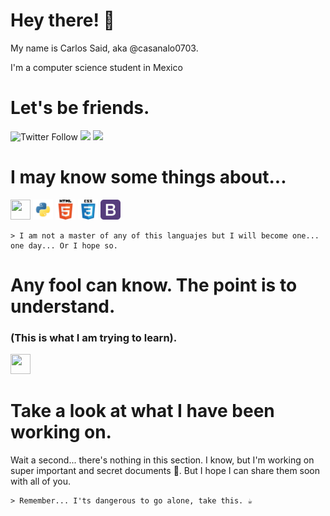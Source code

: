 # Hey there! 👋

My name is Carlos Said, aka @casanalo0703.

I'm a computer science student in Mexico

# Let's be friends.

![Twitter Follow](https://img.shields.io/twitter/follow/carlosaid_0703?color=Blue&label=Follow%20me%21&logo=Twitter&style=for-the-badge)
<a href="https://instagram.com/casanalo_0703"><img src="https://img.shields.io/badge/@casanalo0703%20-%23E4405F.svg?&style=for-the-badge&logo=Instagram&logoColor=white"/></a>
<a href="https://www.linkedin.com/in/carlos-said-nava-2260a11b4/"><img src="https://img.shields.io/badge/Check my profile%20-%2336465D.svg?&style=for-the-badge&logo=Linkedin&logoColor=0077B5"/></a>

# I may know some things about...

<img height="32" width="32" src="https://cdn.jsdelivr.net/npm/simple-icons@v3/icons/java.svg" />
<img height="32" width="32" src="https://raw.githubusercontent.com/github/explore/80688e429a7d4ef2fca1e82350fe8e3517d3494d/topics/python/python.png"/>
<img height="32" width="32" src="https://raw.githubusercontent.com/github/explore/80688e429a7d4ef2fca1e82350fe8e3517d3494d/topics/html/html.png"/>
<img height="32" width="32" src="https://raw.githubusercontent.com/github/explore/80688e429a7d4ef2fca1e82350fe8e3517d3494d/topics/css/css.png"/>
<img height="32" width="32" src="https://raw.githubusercontent.com/github/explore/80688e429a7d4ef2fca1e82350fe8e3517d3494d/topics/bootstrap/bootstrap.png"/>

	> I am not a master of any of this languajes but I will become one... one day... Or I hope so.

# Any fool can know. The point is to understand.
### (This is what I am trying to learn).

<img height="32" width="32" src="https://cdn.jsdelivr.net/npm/simple-icons@v3/icons/javascript.svg"/>

# Take a look at what I have been working on.

Wait a second... there's nothing in this section. I know, but I'm working on super important and secret documents 🤫. But I hope I can share them soon with all of you.

	> Remember... I'ts dangerous to go alone, take this. ☕
